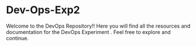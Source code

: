 # Dev-Ops-Exp2
Welcome to the DevOps Repository!! Here you will find all the resources and documentation for the DevOps Experiment . Feel free to explore and continue.
